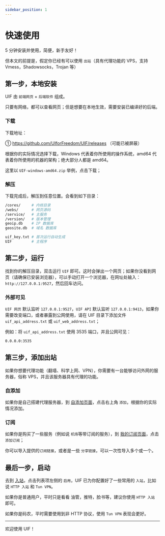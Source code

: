 ```yaml
---
sidebar_position: 1
---
```


# 快速使用

5 分钟安装并使用，简便，新手友好！

但本文的前提是，假定你已经有可以使用 `出站`（具有代理功能的 VPS，支持 Vmess，Shadowsocks，Trojan 等）

## 第一步，本地安装

UIF 由 `前端网页` + `后端软件` 组成。

只要有网络，都可以查看网页；但是想要在本地生效，需要安装已编译好的后端。

### 下载

下载地址：

① https://github.com/UIforFreedom/UIF/releases （可能已被屏蔽）

根据你的实际情况选择下载，Windows 代表着你所使用的操作系统，amd64 代表着你所使用的机器的架构；绝大部分人都是 amd64。

这里以 `UIF-windows-amd64.zip` 举例，点击下载；

### 解压

下载完成后，解压到任意位置。会看到如下目录：

```bash
/cores/     # 内核目录
/webs/      # 网页源码
/service/   # 主服务
/version/   # 版本管理
geoip.db    # IP 数据库
geosite.db  # 域名 数据库

uif_key.txt # 首次运行自动生成
UIF         # 主程序
```

## 第二步，运行

找到你的解压目录，双击运行 `UIF` 即可。这时会弹出一个网页；如果你没看到网页（请确保已安装浏览器），可以手动打开一个浏览器，在网址处输入：`http://127.0.0.1:9527`，然后回车访问。

### 外部可见

`UIF 网页` 默认监听 `127.0.0.1:9527`，`UIF API` 默认监听 `127.0.0.1:9413`，如果你需要改变端口，或者暴露到公网使用，请在 UIF 目录下添加文件 `uif_api_address.txt` 或 `uif_web_address.txt`；

例如：将 `uif_api_address.txt` 使用 3535 端口，并且公网可见：

```bash
0.0.0.0:3535
```

## 第三步，添加出站

如果你想要代理功能（翻墙、科学上网、VPN），你需要有一台能够访问外网的服务器，俗称 VPS，并且该服务器具有代理的功能。

### 自添加

如果你是自己搭建代理服务器，到 [自添加页面](https://uiforfreedom.github.io/#/out/my)，点击右上角 `添加`，根据你的实际情况添加。

### 订阅

如果你是购买了一些服务（例如说 `机场`等带订阅的服务），到 [我的订阅页面](https://uiforfreedom.github.io/#/out/subscribe)，点击 `添加订阅`；

你可以导入提供的`订阅链接`，或者是一些 `分享链接`，可以一次性导入多个或一个。

## 最后一步，启动

去到 [入站](https://uiforfreedom.github.io/#/in/my)，点击列表项左侧的 `启用`，UIF 已为你配置好了一些常用的 `入站`，比如说 `HTTP 入站` 和 `Tun VPN`。

如果你是普通用户，平时只是看看 油管，推特，脸书等，建议你使用 `HTTP 入站` 即可。

如果你是码农，平时需要使用到非 HTTP 协议，使用 `Tun VPN` 表现会更好。

---

欢迎使用 UIF！
